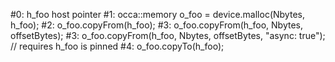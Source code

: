 
#0: h_foo host pointer
#1: occa::memory o_foo = device.malloc(Nbytes, h_foo);
#2: o_foo.copyFrom(h_foo);
#3: o_foo.copyFrom(h_foo, Nbytes, offsetBytes);
#3: o_foo.copyFrom(h_foo, Nbytes, offsetBytes, "async: true"); // requires h_foo is pinned
#4: o_foo.copyTo(h_foo); 

